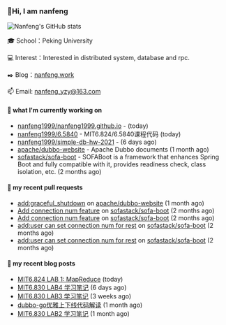 ### 👋Hi, I am nanfeng

![Nanfeng's GitHub stats](https://github-readme-stats.vercel.app/api?username=nanfeng1999&bg_color=30,C2FFD8,465EFB&title_color=fff&text_color=fff)

🎓 School：Peking University

💻 Interest：Interested in distributed system, database and rpc.

✒️ Blog：[nanfeng.work](https://nanfeng1999.github.io/)

📫 Email: [nanfeng_yzy@163.com](mailto:nanfeng_yzy@163.com)

#### 🍭 what I'm currently working on

- [nanfeng1999/nanfeng1999.github.io](https://github.com/nanfeng1999/nanfeng1999.github.io) -  (today)
- [nanfeng1999/6.5840](https://github.com/nanfeng1999/6.5840) - MIT6.824/6.5840课程代码 (today)
- [nanfeng1999/simple-db-hw-2021](https://github.com/nanfeng1999/simple-db-hw-2021) -  (6 days ago)
- [apache/dubbo-website](https://github.com/apache/dubbo-website) - Apache Dubbo documents (1 month ago)
- [sofastack/sofa-boot](https://github.com/sofastack/sofa-boot) - SOFABoot is a framework that enhances Spring Boot and fully compatible with it, provides readiness check, class isolation, etc. (2 months ago)

#### 📌 my recent pull requests

- [add:graceful_shutdown](https://github.com/apache/dubbo-website/pull/1861) on [apache/dubbo-website](https://github.com/apache/dubbo-website) (1 month ago)
- [Add connection num feature](https://github.com/sofastack/sofa-boot/pull/1038) on [sofastack/sofa-boot](https://github.com/sofastack/sofa-boot) (2 months ago)
- [Add connection num feature](https://github.com/sofastack/sofa-boot/pull/1037) on [sofastack/sofa-boot](https://github.com/sofastack/sofa-boot) (2 months ago)
- [add:user can set connection num for rest](https://github.com/sofastack/sofa-boot/pull/1036) on [sofastack/sofa-boot](https://github.com/sofastack/sofa-boot) (2 months ago)
- [add:user can set connection num for rest](https://github.com/sofastack/sofa-boot/pull/1035) on [sofastack/sofa-boot](https://github.com/sofastack/sofa-boot) (2 months ago)

#### 📄 my recent blog posts

- [MIT6.824 LAB 1: MapReduce](https://nanfeng1999.github.io/mit6824-lab-1-mapreduce/) (today)
- [MIT6.830 LAB4 学习笔记](https://nanfeng1999.github.io/mit6830-lab4-xue-xi-bi-ji/) (6 days ago)
- [MIT6.830 LAB3 学习笔记](https://nanfeng1999.github.io/mit6830-lab3-xue-xi-bi-ji/) (3 weeks ago)
- [dubbo-go优雅上下线代码解读](https://nanfeng1999.github.io/dubbo-go-you-ya-shang-xia-xian-dai-ma-jie-du/) (1 month ago)
- [MIT6.830 LAB2 学习笔记](https://nanfeng1999.github.io/mit6830-lab-xue-xi-bi-ji/) (1 month ago)

